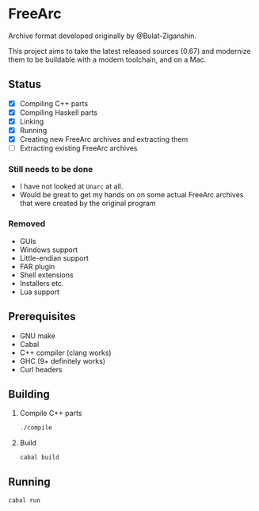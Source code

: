 # FreeArc

Archive format developed originally by @Bulat-Ziganshin.

This project aims to take the latest released sources (0.67) and modernize them to be buildable with a modern toolchain, and on a Mac.

## Status

- [x] Compiling C++ parts
- [x] Compiling Haskell parts
- [x] Linking
- [x] Running
- [x] Creating new FreeArc archives and extracting them
- [ ] Extracting existing FreeArc archives

### Still needs to be done

- I have not looked at `Unarc` at all.
- Would be great to get my hands on on some actual FreeArc archives that were created by the original program

### Removed

- GUIs
- Windows support
- Little-endian support
- FAR plugin
- Shell extensions
- Installers etc.
- Lua support

## Prerequisites

- GNU make
- Cabal
- C++ compiler (clang works)
- GHC (9+ definitely works)
- Curl headers

## Building

1. Compile C++ parts
   ```bash
   ./compile
   ```

2. Build

   ```bash
   cabal build
   ```

## Running

```bash
cabal run
```
